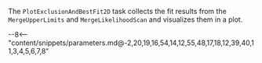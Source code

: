 The `PlotExclusionAndBestFit2D` task collects the fit results from the `MergeUpperLimits` and `MergeLikelihoodScan` and visualizes them in a plot.

<div class="dhi_parameter_table">

--8<-- "content/snippets/parameters.md@-2,20,19,16,54,14,12,55,48,17,18,12,39,40,11,3,4,5,6,7,8"

</div>
